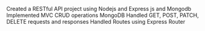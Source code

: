 Created a RESTful API project using Nodejs and Express js and Mongodb
Implemented MVC
CRUD operations MongoDB
Handled GET, POST, PATCH, DELETE requests and responses 
Handled Routes using Express Router

